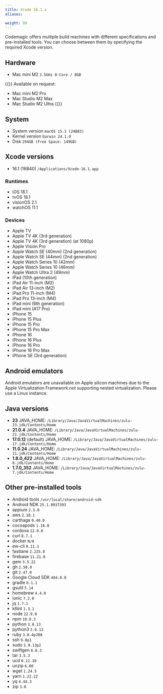 ```yaml
---
title: Xcode 16.1.x
aliases:

weight: 99
---
```


Codemagic offers multiple build machines with different specifications and pre-installed tools. You can choose between them by specifying the required Xcode version.

## Hardware

- Mac mini M2 `3.5GHz 8-Core / 8GB`

{{<notebox>}}
Available on request:
- Mac mini M2 Pro
- Mac Studio M2 Max
- Mac Studio M2 Ultra
{{</notebox>}}

## System

- System version `macOS 15.1 (24B83)`
- Kernel version `Darwin 24.1.0`
- Disk `294GB (Free Space: 149GB)`

## Xcode versions

- 16.1 (16B40) `/Applications/Xcode-16.1.app`

### Runtimes

- iOS 18.1
- tvOS 18.1
- visionOS 2.1
- watchOS 11.1

### Devices

- Apple TV
- Apple TV 4K (3rd generation)
- Apple TV 4K (3rd generation) (at 1080p)
- Apple Vision Pro
- Apple Watch SE (40mm) (2nd generation)
- Apple Watch SE (44mm) (2nd generation)
- Apple Watch Series 10 (42mm)
- Apple Watch Series 10 (46mm)
- Apple Watch Ultra 2 (49mm)
- iPad (10th generation)
- iPad Air 11-inch (M2)
- iPad Air 13-inch (M2)
- iPad Pro 11-inch (M4)
- iPad Pro 13-inch (M4)
- iPad mini (6th generation)
- iPad mini (A17 Pro)
- iPhone 15
- iPhone 15 Plus
- iPhone 15 Pro
- iPhone 15 Pro Max
- iPhone 16
- iPhone 16 Plus
- iPhone 16 Pro
- iPhone 16 Pro Max
- iPhone SE (3rd generation)

## Android emulators

Android emulators are unavailable on Apple silicon machines due to the Apple Virtualization Framework not supporting nested virtualization. Please use a Linux instance.

## Java versions

- **23** JAVA_HOME: `/Library/Java/JavaVirtualMachines/zulu-23.jdk/Contents/Home`
- **21.0.4** JAVA_HOME: `/Library/Java/JavaVirtualMachines/zulu-21.jdk/Contents/Home`
- **17.0.12** (default) JAVA_HOME: `/Library/Java/JavaVirtualMachines/zulu-17.jdk/Contents/Home`
- **11.0.24** JAVA_HOME: `/Library/Java/JavaVirtualMachines/zulu-11.jdk/Contents/Home`
- **1.8.0_422** JAVA_HOME: `/Library/Java/JavaVirtualMachines/zulu-8.jdk/Contents/Home`
- **1.7.0_352** JAVA_HOME: `/Library/Java/JavaVirtualMachines/zulu-7.jdk/Contents/Home`

## Other pre-installed tools

- Android tools `/usr/local/share/android-sdk`
- Android NDK `25.1.8937393`
- appium `2.5.0`
- aws `2.18.1`
- carthage `0.40.0`
- cocoapods `1.16.0`
- cordova `12.0.0`
- curl `8.7.1`
- docker `N/A`
- ew-cli `0.11.1`
- fastlane `2.225.0`
- firebase `11.21.0`
- gem `3.5.22`
- gh `2.58.0`
- git `2.47.0`
- Google Cloud SDK `404.0.0`
- gradle `8.1.1`
- gsutil `5.14`
- homebrew `4.4.0`
- ionic `7.2.0`
- jq `1.7.1`
- ktlint `1.3.1`
- node `22.9.0`
- npm `10.8.3`
- python `3.8.13`
- python3 `3.8.13`
- ruby `3.0.4p208`
- ssh `9.8p1`
- sudo `1.9.13p2`
- swiftgen `6.6.3`
- tar `3.5.3`
- ucd `0.11.10`
- unzip `6.00`
- wget `1.24.5`
- yarn `1.22.22`
- yq `4.44.3`
- zip `3.0`
